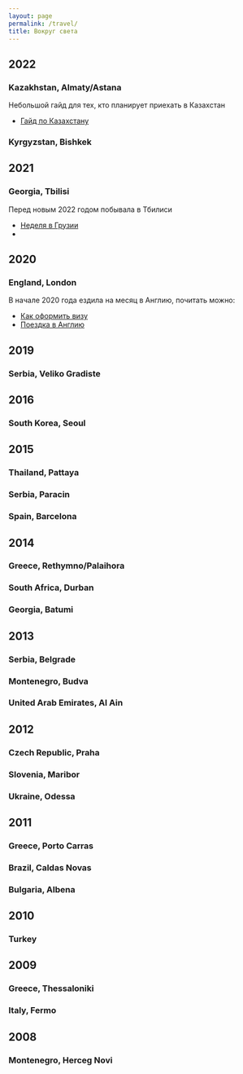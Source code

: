 ```yaml
---
layout: page
permalink: /travel/
title: Вокруг света
---
```



## 2022
### Kazakhstan, Almaty/Astana
  Небольшой гайд для тех, кто планирует приехать в Казахстан 
  - [Гайд по Казахстану](http://keresm.ru/2022-05-02-kz/)

### Kyrgyzstan, Bishkek


## 2021
### Georgia, Tbilisi
  Перед новым 2022 годом побывала в Тбилиси
  - [Неделя в Грузии](http://keresm.ru/2022-03-27-Georgia/)
  - 

## 2020
### England, London 
  В начале 2020 года ездила на месяц в Англию, почитать можно:
  - [Как оформить визу](http://keresm.ru/2020-12-21-viza/)
  - [Поездка в Англию](http://keresm.ru/2020-04-06-uk/)


## 2019
### Serbia, Veliko Gradiste


## 2016
### South Korea, Seoul


## 2015
### Thailand, Pattaya
### Serbia, Paracin
### Spain, Barcelona


## 2014
### Greece, Rethymno/Palaihora
### South Africa, Durban
### Georgia, Batumi


## 2013
### Serbia, Belgrade
### Montenegro, Budva
### United Arab Emirates, Al Ain


## 2012
### Czech Republic, Praha
### Slovenia, Maribor
### Ukraine, Odessa


## 2011
### Greece, Porto Carras
### Brazil, Caldas Novas
### Bulgaria, Albena


## 2010
### Turkey 

## 2009
### Greece, Thessaloniki
### Italy, Fermo



## 2008
### Montenegro, Herceg Novi


